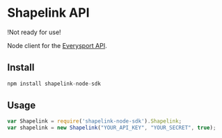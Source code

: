 Shapelink API
===================

!Not ready for use!

Node client for the [Everysport API](http://developer.shapelink.com/index.php/Main_Page).

## Install

```javascript
npm install shapelink-node-sdk
```

## Usage

```javascript
var Shapelink = require('shapelink-node-sdk').Shapelink;
var shapelink = new Shapelink("YOUR_API_KEY", "YOUR_SECRET", true);
```
